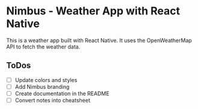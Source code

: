 # Nimbus - Weather App with React Native

This is a weather app built with React Native. It uses the OpenWeatherMap API to fetch the weather data.

## ToDos

- [ ] Update colors and styles
- [ ] Add Nimbus branding
- [ ] Create documentation in the README
- [ ] Convert notes into cheatsheet
